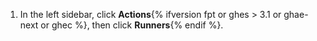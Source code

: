 1. In the left sidebar, click **Actions**{% ifversion fpt or ghes > 3.1 or ghae-next or ghec %}, then click **Runners**{% endif %}.
